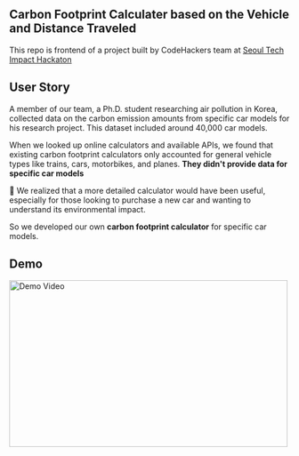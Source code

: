 ## Carbon Footprint Calculater based on the Vehicle and Distance Traveled


This repo is frontend of a project built by CodeHackers team at [Seoul Tech Impact Hackaton](https://www.seoultechimpact.com/) 


## User Story
 
A member of our team, a Ph.D. student researching air pollution in Korea, collected data on the carbon emission amounts from specific car models for his research project. This dataset included around 40,000 car models.

When we looked up online calculators and available APIs, we found that existing carbon footprint calculators only accounted for general vehicle types like trains, cars, motorbikes, and planes. __They didn't provide data for specific car models__ 

👀 We realized that a more detailed calculator would have been useful, especially for those looking to purchase a new car and wanting to understand its environmental impact.

So we developed our own **carbon footprint calculator** for specific car models.

## Demo 


<img src="https://github.com/abroroo/footprint/Demo.mp4" width="500" height="300" alt="Demo Video"/>


